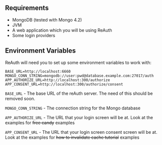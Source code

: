 ## Requirements

- MongoDB (tested with Mongo 4.2)
- JVM
- A web application which you will be using ReAuth
- Some login providers

## Environment Variables

ReAuth will need you to set up some environment variables to work with:

```
BASE_URL=http://localhost:6660
MONGO_CONN_STRING=mongodb://user:pwd@database.example.com:27017/auth
APP_AUTHORIZE_URL=http://localhost:300/authorize
APP_CONSENT_URL=http://localhost:300/authorize/consent
```


``BASE_URL`` - The base URL of the reAuth server. The need of this should be removed soon.

``MONGO_CONN_STRING`` - The connection string for the Mongo database

``APP_AUTHORIZE_URL`` - The URL that your login screen will be at. Look at the examples for ~~free candy~~ examples

``APP_CONSENT_URL`` - The URL that your login screen consent screen will be at. Look at the examples for ~~how to invalidate cache tutorial~~ examples
